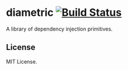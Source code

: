 # diametric [![Build Status](https://secure.travis-ci.org/dgeb/diametric.svg?branch=master)](http://travis-ci.org/dgeb/diametric)

A library of dependency injection primitives.

## License

MIT License.
